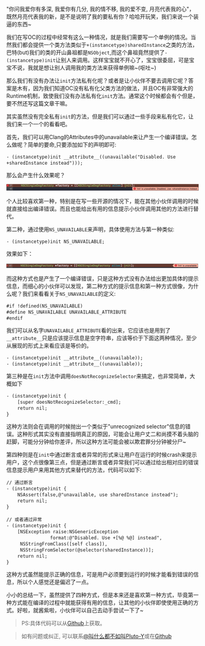 "你问我爱你有多深, 我爱你有几分, 我的情不移, 我的爱不变, 月亮代表我的心"，既然月亮代表我的新，是不是说明了我的要私有你？哈哈开玩笑，我们来说一个装逼的东西~

我们在写OC的过程中经常有这么一种情况，就是我们需要写一个单例的情况。当然我们都会提供一个类方法类似于`+(instancetype)sharedInstance`之类的方法，巴特(but)我们的类的开山鼻祖都是`NSObject`,而这个鼻祖竟然提供了`- (instancetype)init`让别人来调用。这样宝宝就不开心了，宝宝很委屈，可是宝宝不说，我就是想让别人调用我的类方法来获得单例嘛~(呕吐~)

那么我们有没有办法让`init`方法私有化呢？或者是让小伙伴不要去调用它呢？答案是木有，因为我们知道OC没有私有化父类方法的做法，并且OC有非常强大的Runtime机制，致使我们没有办法私有化`init`方法。通常这个时候都会有个但是，要不然还写这篇文章干嘛。

其实虽然没有完全私有`init`的方法，但是我们可以通过一些手段来私有化它，让我们来一个一个的看看吧。

首先，我们可以用Clang的Attributes中的unavailable来让产生一个编译错误。怎么做呢？简单的要命,只要添加如下的声明即可:

```language-objectivec
- (instancetype)init __attribute__((unavailable("Disabled. Use +sharedInstance instead")));
```

那么会产生什么效果呢？

![attribute-unavailable.png](../images/attribute-unavailable.png)

个人比较喜欢第一种，特别是在写一些开源的情况下，能在其他小伙伴调用的时候就直接给出编译错误。而且也能给出有用的信息提示小伙伴调用其他的方法进行替代。

第二种，通过使用`NS_UNAVAILABLE`来声明，具体使用方法与第一种类似:

```language-objectivec
- (instancetype)init NS_UNAVAILABLE;
```

效果如下：

![NS_UNAVAILABLE.png](../images/NS_UNAVAILABLE.png)

而这种方式也是产生了一个编译错误，只是这种方式没有办法给出更加具体的提示信息，而细心的小伙伴可以发现，第二种方式的提示信息和第一种方式很像，为什么呢？我们来看看关于`NS_UNAVAILABLE`的定义:

```language-objectivec
#if !defined(NS_UNAVAILABLE)
#define NS_UNAVAILABLE UNAVAILABLE_ATTRIBUTE
#endif
```

我们可以从名字`UNAVAILABLE_ATTRIBUTE`看的出来，它应该也是用到了`__attribute__`只是应该提示信息是空字符串，应该等价于下面这两种情况，至少从展现的形式上来看应该是等价的。

```language-objectivec
- (instancetype)init __attribute__((unavailable));
- (instancetype)init __attribute__((unavailable));
```

第三种是在`init`方法中调用`doesNotRecognizeSelector`来搞定，也非常简单，大概如下

```language-objectivec
- (instancetype)init {
    [super doesNotRecognizeSelector:_cmd];
    return nil;
}
```

这种方法则会在调用的时候抛出一个类似于"unrecognized selector"信息的错误。这种形式其实没有直接指明真正的原因，可能会让用户丈二和尚摸不着头脑的赶脚，可能分分钟给你差评，所以这种方法可能会被以欺君罪分分钟被分尸~

第四种则是在`init`中通过断言或者异常的形式来让用户在运行的时候crash来提示用户，这个点很像第三点，但是通过断言或者异常我们可以通过给出相对应的错误信息提示用户来用其他方式来替代的方法，代码可以如下:

```
// 通过断言
- (instancetype)init {
    NSAssert(false,@"unavailable, use sharedInstance instead");
    return nil;
}

// 或者通过异常
- (instancetype)init {
    [NSException raise:NSGenericException
                format:@"Disabled. Use +[%@ %@] instead",
     NSStringFromClass([self class]),
     NSStringFromSelector(@selector(sharedInstance))];
    return nil;
}
```

这种方式虽然能提示正确的信息，可是用户必须要到运行的时候才能看到错误的信息，所以个人感觉还是偏迟了一点。

小小的总结一下，虽然提供了四种方式，但是本来还是喜欢第一种方式，毕竟第一种方式能在编译的过程中就能获得有用的信息，让其他的小伙伴即使使用正确的方式。好啦，就酱紫啦，小伙伴可以自己去动手尝试一下了~

> PS:具体代码可以从[Github](https://github.com/NSCookies)上获取。

> 如有问题或纠正, 可以联系[@叫什么都不如叫Pluto-Y](http://weibo.com/plutoy0504)或在[Github](https://github.com/NSCookies)